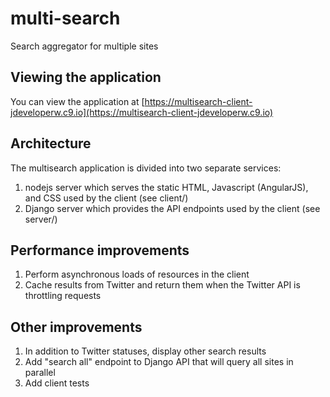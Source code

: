 # multi-search
Search aggregator for multiple sites

## Viewing the application
You can view the application at [https://multisearch-client-jdeveloperw.c9.io](https://multisearch-client-jdeveloperw.c9.io)

## Architecture
The multisearch application is divided into two separate services:

1. nodejs server which serves the static HTML, Javascript (AngularJS), and CSS used by the client (see client/)
2. Django server which provides the API endpoints used by the client (see server/)

## Performance improvements
1. Perform asynchronous loads of resources in the client
2. Cache results from Twitter and return them when the Twitter API is throttling requests

## Other improvements
1. In addition to Twitter statuses, display other search results
2. Add "search all" endpoint to Django API that will query all sites in parallel
3. Add client tests